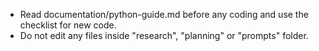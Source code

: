 - Read documentation/python-guide.md before any coding and use the checklist for new code.
- Do not edit any files inside "research", "planning" or "prompts" folder.

